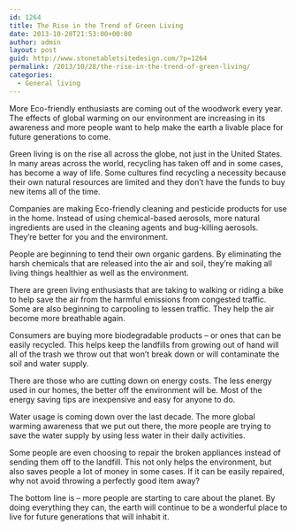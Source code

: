 ```yaml
---
id: 1264
title: The Rise in the Trend of Green Living
date: 2013-10-28T21:53:00+00:00
author: admin
layout: post
guid: http://www.stonetabletsitedesign.com/?p=1264
permalink: /2013/10/28/the-rise-in-the-trend-of-green-living/
categories:
  - General living
---
```

More Eco-friendly enthusiasts are coming out of the woodwork every year. The effects of global warming on our environment are increasing in its awareness and more people want to help make the earth a livable place for future generations to come.

Green living is on the rise all across the globe, not just in the United States. In many areas across the world, recycling has taken off and in some cases, has become a way of life. Some cultures find recycling a necessity because their own natural resources are limited and they don’t have the funds to buy new items all of the time.

Companies are making Eco-friendly cleaning and pesticide products for use in the home. Instead of using chemical-based aerosols, more natural ingredients are used in the cleaning agents and bug-killing aerosols. They’re better for you and the environment.

People are beginning to tend their own organic gardens. By eliminating the harsh chemicals that are released into the air and soil, they’re making all living things healthier as well as the environment.

There are green living enthusiasts that are taking to walking or riding a bike to help save the air from the harmful emissions from congested traffic. Some are also beginning to carpooling to lessen traffic. They help the air become more breathable again.

Consumers are buying more biodegradable products &#8211; or ones that can be easily recycled. This helps keep the landfills from growing out of hand will all of the trash we throw out that won’t break down or will contaminate the soil and water supply.

There are those who are cutting down on energy costs. The less energy used in our homes, the better off the environment will be. Most of the energy saving tips are inexpensive and easy for anyone to do.

Water usage is coming down over the last decade. The more global warming awareness that we put out there, the more people are trying to save the water supply by using less water in their daily activities.

Some people are even choosing to repair the broken appliances instead of sending them off to the landfill. This not only helps the environment, but also saves people a lot of money in some cases. If it can be easily repaired, why not avoid throwing a perfectly good item away?

The bottom line is &#8211; more people are starting to care about the planet. By doing everything they can, the earth will continue to be a wonderful place to live for future generations that will inhabit it.